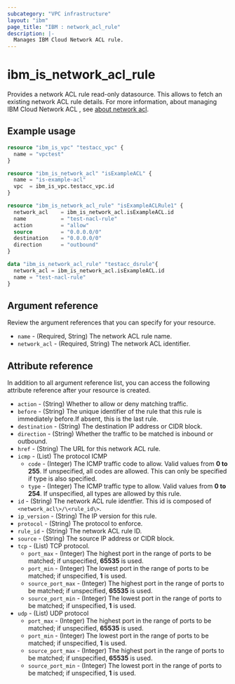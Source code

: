 ```yaml
---
subcategory: "VPC infrastructure"
layout: "ibm"
page_title: "IBM : network_acl_rule"
description: |-
  Manages IBM Cloud Network ACL rule.
---
```


# ibm_is_network_acl_rule

Provides a network ACL rule read-only datasource. This allows to fetch an existing network ACL rule details. For more information, about managing IBM Cloud Network ACL , see [about network acl](https://cloud.ibm.com/docs/vpc?topic=vpc-using-acls).


## Example usage

```terraform
resource "ibm_is_vpc" "testacc_vpc" {
  name = "vpctest"
}

resource "ibm_is_network_acl" "isExampleACL" {
  name = "is-example-acl"
  vpc  = ibm_is_vpc.testacc_vpc.id
}  

resource "ibm_is_network_acl_rule" "isExampleACLRule1" {
  network_acl    = ibm_is_network_acl.isExampleACL.id
  name           = "test-nacl-rule"
  action         = "allow"
  source         = "0.0.0.0/0"
  destination    = "0.0.0.0/0"
  direction      = "outbound"
}

data "ibm_is_network_acl_rule" "testacc_dsrule"{
  network_acl = ibm_is_network_acl.isExampleACL.id
  name = "test-nacl-rule"
}

```

## Argument reference

Review the argument references that you can specify for your resource.

- `name` - (Required, String) The network ACL rule name.
- `network_acl` - (Required, String) The network ACL identifier.

## Attribute reference

In addition to all argument reference list, you can access the following attribute reference after your resource is created.

- `action` - (String) Whether to allow or deny matching traffic.
- `before` - (String) The unique identifier of the rule that this rule is immediately before.If absent, this is the last rule.
- `destination` - (String) The destination IP address or CIDR block.
- `direction` - (String) Whether the traffic to be matched is inbound or outbound.
- `href` - (String) The URL for this network ACL rule.
- `icmp` - (List) The protocol ICMP
  - `code` - (Integer) The ICMP traffic code to allow. Valid values from **0 to 255**. If unspecified, all codes are allowed. This can only be specified if type is also specified.
  - `type` - (Integer) The ICMP traffic type to allow. Valid values from **0 to 254**. If unspecified, all types are allowed by this rule.
- `id` - (String) The network ACL rule identfier. This id is composed of `<network_acl\>/\<rule_id\>`.
- `ip_version` - (String) The IP version for this rule.
- `protocol` - (String) The protocol to enforce.
- `rule_id` - (String) The network ACL rule ID.
- `source` - (String) The source IP address or CIDR block.
- `tcp` - (List) TCP protocol.
  - `port_max` - (Integer) The highest port in the range of ports to be matched; if unspecified, **65535** is used.
  - `port_min` - (Integer) The lowest port in the range of ports to be matched; if unspecified, **1** is used.
  - `source_port_max` - (Integer) The highest port in the range of ports to be matched; if unspecified, **65535** is used.
  - `source_port_min` - (Integer) The lowest port in the range of ports to be matched; if unspecified, **1** is used.
- `udp` - (List) UDP protocol
  - `port_max` - (Integer) The highest port in the range of ports to be matched; if unspecified, **65535** is used.
  - `port_min` - (Integer) The lowest port in the range of ports to be matched; if unspecified, **1** is used.
  - `source_port_max` - (Integer) The highest port in the range of ports to be matched; if unspecified, **65535** is used.
  - `source_port_min` - (Integer) The lowest port in the range of ports to be matched; if unspecified, **1** is used.